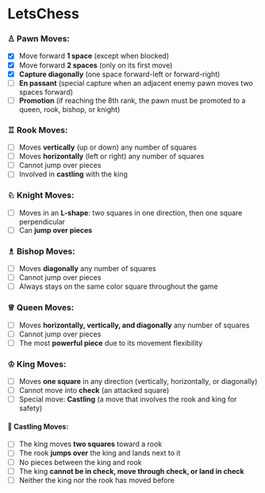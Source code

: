 # LetsChess


### ♙ Pawn Moves:  
- [x] Move forward **1 space** (except when blocked)  
- [x] Move forward **2 spaces** (only on its first move)  
- [x] **Capture diagonally** (one space forward-left or forward-right)  
- [ ] **En passant** (special capture when an adjacent enemy pawn moves two spaces forward)  
- [ ] **Promotion** (if reaching the 8th rank, the pawn must be promoted to a queen, rook, bishop, or knight)  

### ♖ Rook Moves:  
- [ ] Moves **vertically** (up or down) any number of squares  
- [ ] Moves **horizontally** (left or right) any number of squares  
- [ ] Cannot jump over pieces  
- [ ] Involved in **castling** with the king  

### ♘ Knight Moves:  
- [ ] Moves in an **L-shape**: two squares in one direction, then one square perpendicular  
- [ ] Can **jump over pieces**

### ♗ Bishop Moves:  
- [ ] Moves **diagonally** any number of squares  
- [ ] Cannot jump over pieces  
- [ ] Always stays on the same color square throughout the game  

### ♕ Queen Moves:  
- [ ] Moves **horizontally, vertically, and diagonally** any number of squares  
- [ ] Cannot jump over pieces  
- [ ] The most **powerful piece** due to its movement flexibility  

### ♔ King Moves:  
- [ ] Moves **one square** in any direction (vertically, horizontally, or diagonally)  
- [ ] Cannot move into **check** (an attacked square)  
- [ ] Special move: **Castling** (a move that involves the rook and king for safety)  

#### 🏰 Castling Moves:

- [ ] The king moves **two squares** toward a rook  
- [ ] The rook **jumps over** the king and lands next to it
- [ ] No pieces between the king and rook  
- [ ] The king **cannot be in check, move through check, or land in check** 
- [ ] Neither the king nor the rook has moved before  